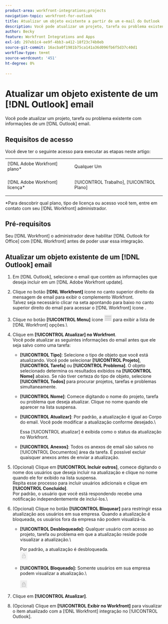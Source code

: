 ```yaml
---
product-area: workfront-integrations;projects
navigation-topic: workfront-for-outlook
title: Atualizar um objeto existente a partir de um e-mail do Outlook
description: Você pode atualizar um projeto, tarefa ou problema existente com informações de um email do Outlook.
author: Becky
feature: Workfront Integrations and Apps
exl-id: 297eb1c4-ee9f-4bb3-a412-18f23c74b0eb
source-git-commit: 16acba0f1981b75ca141a36d096fb6f5d37c40d1
workflow-type: tm+mt
source-wordcount: '451'
ht-degree: 0%

---
```


# Atualizar um objeto existente de um [!DNL Outlook] email

Você pode atualizar um projeto, tarefa ou problema existente com informações de um [!DNL Outlook] email.

## Requisitos de acesso

Você deve ter o seguinte acesso para executar as etapas neste artigo:

<table style="table-layout:auto"> 
 <col> 
 <col> 
 <tbody> 
  <tr> 
   <td role="rowheader">[!DNL Adobe Workfront] plano*</td> 
   <td> <p>Qualquer Um</p> </td> 
  </tr> 
  <tr> 
   <td role="rowheader">[!DNL Adobe Workfront] licença*</td> 
   <td> <p>[!UICONTROL Trabalho], [!UICONTROL Plano]</p> </td> 
  </tr> 
 </tbody> 
</table>

&#42;Para descobrir qual plano, tipo de licença ou acesso você tem, entre em contato com seu [!DNL Workfront] administrador.

## Pré-requisitos

Seu [!DNL Workfront] o administrador deve habilitar [!DNL Outlook for Office] com [!DNL Workfront] antes de poder usar essa integração.

## Atualizar um objeto existente de um [!DNL Outlook] email

1. Em [!DNL Outlook], selecione o email que contém as informações que deseja incluir em um [!DNL Adobe Workfront update].
1. Clique no botão **[!DNL Workfront]** ícone no canto superior direito da mensagem de email para exibir o complemento Workfront.\
   Talvez seja necessário clicar na seta apontando para baixo no canto superior direito do email para acessar o [!DNL Workfront] ícone .

1. Clique no botão **[!UICONTROL Menu]** ícone ![o365_addin_menu_icon.png](assets/o365-addin-menu2-icon.png) para exibir a lista de [!DNL Workfront] opções.\


1. Clique em **[!UICONTROL Atualizar] no Workfront**.\
   Você pode atualizar as seguintes informações do email antes que ele seja salvo como uma tarefa:

   * **[!UICONTROL Tipo]**: Selecione o tipo de objeto que você está atualizando. Você pode selecionar **[!UICONTROL Projeto]**, **[!UICONTROL Tarefa]** ou **[!UICONTROL Problema]**. O objeto selecionado determina os resultados exibidos na **[!UICONTROL Nome]** abaixo. Se não tiver certeza do tipo de objeto, selecione **[!UICONTROL Todos]** para procurar projetos, tarefas e problemas simultaneamente.

   * **[!UICONTROL Nome]**: Comece digitando o nome do projeto, tarefa ou problema que deseja atualizar. Clique no nome quando ele aparecer na lista suspensa.
   * **[!UICONTROL Atualizar]**: Por padrão, a atualização é igual ao Corpo do email. Você pode modificar a atualização conforme desejado.\

      Essa [!UICONTROL atualizar] é exibida como o status da atualização no Workfront.

   * **[!UICONTROL Anexos]**: Todos os anexos de email são salvos no [!UICONTROL Documentos] área da tarefa. É possível excluir quaisquer anexos antes de enviar a atualização.

1. (Opcional) Clique em **[!UICONTROL Incluir outros]**, comece digitando o nome dos usuários que deseja incluir na atualização e clique no nome quando ele for exibido na lista suspensa.\
   Repita esse processo para incluir usuários adicionais e clique em **[!UICONTROL Concluído]**.\
   Por padrão, o usuário que você está respondendo recebe uma notificação independentemente de incluí-los.\

1. (Opcional) Clique no botão **[!UICONTROL Bloquear]** para restringir essa atualização aos usuários em sua empresa. Quando a atualização é bloqueada, os usuários fora da empresa não podem visualizá-la.

   * **[!UICONTROL Desbloqueado]:** Qualquer usuário com acesso ao projeto, tarefa ou problema em que a atualização reside pode visualizar a atualização.\

      Por padrão, a atualização é desbloqueada.\
      ![o365_addin_unlock.png](assets/o365-addin-unlock.png)

   * **[!UICONTROL Bloqueado]:** Somente usuários em sua empresa podem visualizar a atualização.\

      ![o365_addin_lock.png](assets/o365-addin-lock.png)

1. Clique em **[!UICONTROL Atualizar]**.
1. (Opcional) Clique em **[!UICONTROL Exibir no Workfront]** para visualizar o item atualizado com a [!DNL Workfront] integração no [!UICONTROL Outlook].
